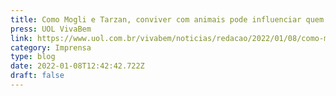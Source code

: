 ```yaml
---
title: Como Mogli e Tarzan, conviver com animais pode influenciar quem somos?
press: UOL VivaBem
link: https://www.uol.com.br/vivabem/noticias/redacao/2022/01/08/como-mogli-e-tarzan-conviver-com-animais-pode-influenciar-quem-somos.htm
category: Imprensa
type: blog
date: 2022-01-08T12:42:42.722Z
draft: false
---
```

